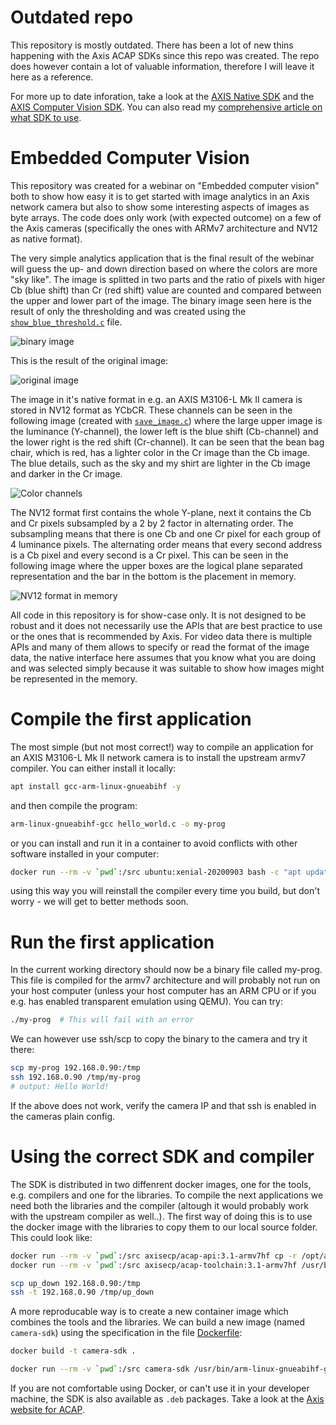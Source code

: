 # Outdated repo
This repository is mostly outdated. There has been a lot of new thins happening with the Axis ACAP SDKs since this repo was created. The repo does however contain a lot of valuable information, therefore I will leave it here as a reference.

For more up to date inforation, take a look at the [AXIS Native SDK](https://github.com/AxisCommunications/acap-native-sdk-examples/) and the [AXIS Computer Vision SDK](https://github.com/AxisCommunications/acap-computer-vision-sdk-examples). You can also read my [comprehensive article on what SDK to use](https://www.linkedin.com/pulse/comprehensive-guide-axis-network-camera-edge-application-sdks/).

# Embedded Computer Vision
This repository was created for a webinar on "Embedded computer vision" both to show how easy it is to get started with image analytics in an Axis network camera but also to show some interesting aspects of images as byte arrays. The code does only work (with expected outcome) on a few of the Axis cameras (specifically the ones with ARMv7 architecture and NV12 as native format).

The very simple analytics application that is the final result of the webinar will guess the up- and down direction based on where the colors are more "sky like". The image is splitted in two parts and the ratio of pixels with higer Cb (blue shift) than Cr (red shift) value are counted and compared between the upper and lower part of the image. The binary image seen here is the result of only the thresholding and was created using the [`show_blue_threshold.c`](https://github.com/fixedit-ai/example-computer-vision-for-axis-edge/blob/main/show_blue_threshold.c) file.

![binary image](https://raw.githubusercontent.com/fixedit-ai/example-computer-vision-for-axis-edge/images/images/gray.png)

This is the result of the original image:

![original image](https://raw.githubusercontent.com/fixedit-ai/example-computer-vision-for-axis-edge/images/images/img.jpg)

The image in it's native format in e.g. an AXIS M3106-L Mk II camera is stored in NV12 format as YCbCR. These channels can be seen in the following image (created with [`save_image.c`](https://github.com/fixedit-ai/example-computer-vision-for-axis-edge/blob/main/save_image.c)) where the large upper image is the luminance (Y-channel), the lower left is the blue shift (Cb-channel) and the lower right is the red shift (Cr-channel). It can be seen that the bean bag chair, which is red, has a lighter color in the Cr image than the Cb image. The blue details, such as the sky and my shirt are lighter in the Cb image and darker in the Cr image.

![Color channels](https://raw.githubusercontent.com/fixedit-ai/example-computer-vision-for-axis-edge/images/images/channels.png)

The NV12 format first contains the whole Y-plane, next it contains the Cb and Cr pixels subsampled by a 2 by 2 factor in alternating order. The subsampling means that there is one Cb and one Cr pixel for each group of 4 luminance pixels. The alternating order means that every second address is a Cb pixel and every second is a Cr pixel. This can be seen in the following image where the upper boxes are the logical plane separated representation and the bar in the bottom is the placement in memory.

![NV12 format in memory](https://raw.githubusercontent.com/fixedit-ai/example-computer-vision-for-axis-edge/images/images/nv12.png)

All code in this repository is for show-case only. It is not designed to be robust and it does not necessarily use the APIs that are best practice to use or the ones that is recommended by Axis. For video data there is multiple APIs and many of them allows to specify or read the format of the image data, the native interface here assumes that you know what you are doing and was selected simply because it was suitable to show how images might be represented in the memory.

# Compile the first application
The most simple (but not most correct!) way to compile an application for an AXIS M3106-L Mk II network camera is to install the upstream armv7 compiler. You can either install it locally:
```bash
apt install gcc-arm-linux-gnueabihf -y
```

and then compile the program:
```bash
arm-linux-gnueabihf-gcc hello_world.c -o my-prog
```

or you can install and run it in a container to avoid conflicts with other software installed in your computer:
```bash
docker run --rm -v `pwd`:/src ubuntu:xenial-20200903 bash -c "apt update && apt install gcc-arm-linux-gnueabihf -y && arm-linux-gnueabihf-gcc /src/hello_world.c -o /src/my-prog"
```

using this way you will reinstall the compiler every time you build, but don't worry - we will get to better methods soon.

# Run the first application
In the current working directory should now be a binary file called my-prog. This file is compiled for the armv7 architecture and will probably not run on your host computer (unless your host computer has an ARM CPU or if you e.g. has enabled transparent emulation using QEMU). You can try:
```bash
./my-prog  # This will fail with an error
```

We can however use ssh/scp to copy the binary to the camera and try it there:
```bash
scp my-prog 192.168.0.90:/tmp
ssh 192.168.0.90 /tmp/my-prog
# output: Hello World!
```
If the above does not work, verify the camera IP and that ssh is enabled in the cameras plain config.

# Using the correct SDK and compiler

The SDK is distributed in two diffenrent docker images, one for the tools, e.g. compilers and one for the libraries. To compile the next applications we need both the libraries and the compiler (altough it would probably work with the upstream compiler as well..). The first way of doing this is to use the docker image with the libraries to copy them to our local source folder. This could look like:

```bash
docker run --rm -v `pwd`:/src axisecp/acap-api:3.1-armv7hf cp -r /opt/axis/sdk/temp/sysroots/cortexa9hf-neon-poky-linux-gnueabi/ /src/sysroot
docker run --rm -v `pwd`:/src axisecp/acap-toolchain:3.1-armv7hf /usr/bin/arm-linux-gnueabihf-gcc --sysroot /src/sysroot /src/up_down_detect.c -lcapture -o /src/up_down

scp up_down 192.168.0.90:/tmp
ssh -t 192.168.0.90 /tmp/up_down
```

A more reproducable way is to create a new container image which combines the tools and the libraries. We can build a new image (named `camera-sdk`) using the specification in the file [Dockerfile](https://github.com/fixedit-ai/example-computer-vision-for-axis-edge/blob/main/Dockerfile):
```bash
docker build -t camera-sdk .

docker run --rm -v `pwd`:/src camera-sdk /usr/bin/arm-linux-gnueabihf-gcc --sysroot /sysroot /src/up_down_detect.c -lcapture -o /src/up_down
```

If you are not comfortable using Docker, or can't use it in your developer machine, the SDK is also available as `.deb` packages. Take a look at the [Axis website for ACAP](https://www.axis.com/sv-se/products/analytics/acap).
